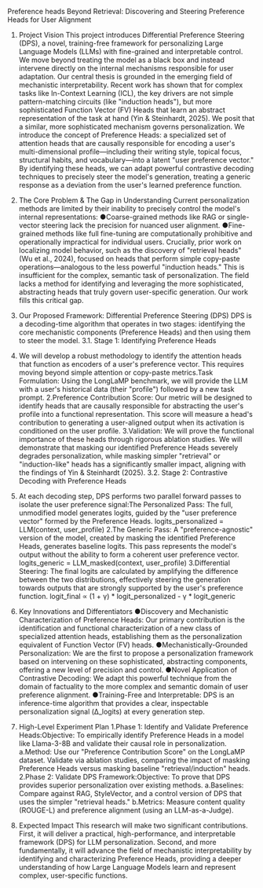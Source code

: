 Preference heads
Beyond Retrieval: Discovering and Steering Preference Heads for User Alignment

1. Project Vision
This project introduces Differential Preference Steering (DPS), a novel, training-free framework for personalizing Large Language Models (LLMs) with fine-grained and interpretable control. We move beyond treating the model as a black box and instead intervene directly on the internal mechanisms responsible for user adaptation.
Our central thesis is grounded in the emerging field of mechanistic interpretability. Recent work has shown that for complex tasks like In-Context Learning (ICL), the key drivers are not simple pattern-matching circuits (like "induction heads"), but more sophisticated Function Vector (FV) Heads that learn an abstract representation of the task at hand (Yin & Steinhardt, 2025).
We posit that a similar, more sophisticated mechanism governs personalization. We introduce the concept of Preference Heads: a specialized set of attention heads that are causally responsible for encoding a user's multi-dimensional profile—including their writing style, topical focus, structural habits, and vocabulary—into a latent "user preference vector." By identifying these heads, we can adapt powerful contrastive decoding techniques to precisely steer the model's generation, treating a generic response as a deviation from the user's learned preference function.

2. The Core Problem & The Gap in Understanding
Current personalization methods are limited by their inability to precisely control the model's internal representations:
●Coarse-grained methods like RAG or single-vector steering lack the precision for nuanced user alignment.
●Fine-grained methods like full fine-tuning are computationally prohibitive and operationally impractical for individual users.
Crucially, prior work on localizing model behavior, such as the discovery of "retrieval heads" (Wu et al., 2024), focused on heads that perform simple copy-paste operations—analogous to the less powerful "induction heads." This is insufficient for the complex, semantic task of personalization. The field lacks a method for identifying and leveraging the more sophisticated, abstracting heads that truly govern user-specific generation. Our work fills this critical gap.

3. Our Proposed Framework: Differential Preference Steering (DPS)
DPS is a decoding-time algorithm that operates in two stages: identifying the core mechanistic components (Preference Heads) and then using them to steer the model.
3.1. Stage 1: Identifying Preference Heads
1. We will develop a robust methodology to identify the attention heads that function as encoders of a user's preference vector. This requires moving beyond simple attention or copy-paste metrics.Task Formulation: Using the LongLaMP benchmark, we will provide the LLM with a user's historical data (their "profile") followed by a new task prompt.
2.Preference Contribution Score: Our metric will be designed to identify heads that are causally responsible for abstracting the user's profile into a functional representation. This score will measure a head's contribution to generating a user-aligned output when its activation is conditioned on the user profile.
3.Validation: We will prove the functional importance of these heads through rigorous ablation studies. We will demonstrate that masking our identified Preference Heads severely degrades personalization, while masking simpler "retrieval" or "induction-like" heads has a significantly smaller impact, aligning with the findings of Yin & Steinhardt (2025).
3.2. Stage 2: Contrastive Decoding with Preference Heads
1. At each decoding step, DPS performs two parallel forward passes to isolate the user preference signal:The Personalized Pass: The full, unmodified model generates logits, guided by the "user preference vector" formed by the Preference Heads. logits_personalized = LLM(context, user_profile)
2.The Generic Pass: A "preference-agnostic" version of the model, created by masking the identified Preference Heads, generates baseline logits. This pass represents the model's output without the ability to form a coherent user preference vector. logits_generic = LLM_masked(context, user_profile)
3.Differential Steering: The final logits are calculated by amplifying the difference between the two distributions, effectively steering the generation towards outputs that are strongly supported by the user's preference function. logit_final ∝ (1 + γ) * logit_personalized - γ * logit_generic

4. Key Innovations and Differentiators
●Discovery and Mechanistic Characterization of Preference Heads: Our primary contribution is the identification and functional characterization of a new class of specialized attention heads, establishing them as the personalization equivalent of Function Vector (FV) heads.
●Mechanistically-Grounded Personalization: We are the first to propose a personalization framework based on intervening on these sophisticated, abstracting components, offering a new level of precision and control.
●Novel Application of Contrastive Decoding: We adapt this powerful technique from the domain of factuality to the more complex and semantic domain of user preference alignment.
●Training-Free and Interpretable: DPS is an inference-time algorithm that provides a clear, inspectable personalization signal (Δ_logits) at every generation step.

5. High-Level Experiment Plan
1.Phase 1: Identify and Validate Preference Heads:Objective: To empirically identify Preference Heads in a model like Llama-3-8B and validate their causal role in personalization.
a.Method: Use our "Preference Contribution Score" on the LongLaMP dataset. Validate via ablation studies, comparing the impact of masking Preference Heads versus masking baseline "retrieval/induction" heads.
2.Phase 2: Validate DPS Framework:Objective: To prove that DPS provides superior personalization over existing methods.
a.Baselines: Compare against RAG, StyleVector, and a control version of DPS that uses the simpler "retrieval heads."
b.Metrics: Measure content quality (ROUGE-L) and preference alignment (using an LLM-as-a-Judge).

6. Expected Impact
This research will make two significant contributions. First, it will deliver a practical, high-performance, and interpretable framework (DPS) for LLM personalization. Second, and more fundamentally, it will advance the field of mechanistic interpretability by identifying and characterizing Preference Heads, providing a deeper understanding of how Large Language Models learn and represent complex, user-specific functions.
